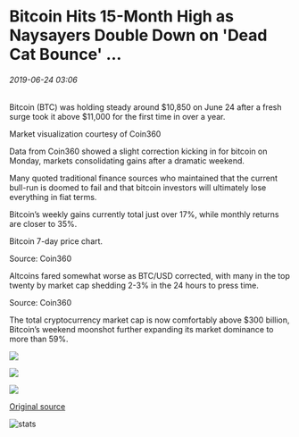 # Bitcoin Hits 15-Month High as Naysayers Double Down on 'Dead Cat Bounce' ...

###### 2019-06-24 03:06

Bitcoin (BTC) was holding steady around $10,850 on June 24 after a fresh surge took it above $11,000 for the first time in over a year.

Market visualization courtesy of Coin360

Data from Coin360 showed a slight correction kicking in for bitcoin on Monday, markets consolidating gains after a dramatic weekend.

Many quoted traditional finance sources who maintained that the current bull-run is doomed to fail and that bitcoin investors will ultimately lose everything in fiat terms.

Bitcoin’s weekly gains currently total just over 17%, while monthly returns are closer to 35%.

Bitcoin 7-day price chart.

Source: Coin360

Altcoins fared somewhat worse as BTC/USD corrected, with many in the top twenty by market cap shedding 2-3% in the 24 hours to press time.

Source: Coin360

The total cryptocurrency market cap is now comfortably above $300 billion, Bitcoin’s weekend moonshot further expanding its market dominance to more than 59%.

![](https://s3.cointelegraph.com/storage/uploads/view/cbc34f3fee5df1e210bea7d3c1d6d277.png)

![](https://s3.cointelegraph.com/storage/uploads/view/6bf3b330861ed650220967707eb95a7a.png)

![](https://s3.cointelegraph.com/storage/uploads/view/2c2b9e2df5152c380b15de4e9b058291.png)

[Original source](https://cointelegraph.com/news/bitcoin-hits-15-month-high-as-naysayers-double-down-on-dead-cat-bounce)

![stats](https://c.statcounter.com/11760860/0/a89fa40b/1/ "stats")